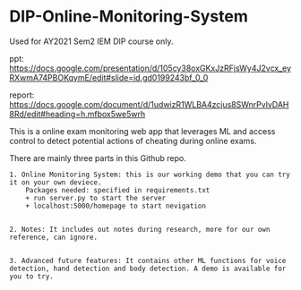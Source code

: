 # DIP-Online-Monitoring-System
Used for AY2021 Sem2 IEM DIP course only.

ppt: https://docs.google.com/presentation/d/105cy38oxGKxJzRFjsWy4J2vcx_eyRXwmA74PBOKqymE/edit#slide=id.gd0199243bf_0_0

report: https://docs.google.com/document/d/1udwizR1WLBA4zcjus8SWnrPvlvDAH8Rd/edit#heading=h.mfbox5we5wrh

This is a online exam monitoring web app that leverages ML and access control to detect potential actions of cheating during online exams. 

There are mainly three parts in this Github repo.


	1. Online Monitoring System: this is our working demo that you can try it on your own deviece.
		Packages needed: specified in requirements.txt
		+ run server.py to start the server
		+ localhost:5000/homepage to start nevigation 


	2. Notes: It includes out notes during research, more for our own reference, can ignore.


	3. Advanced future features: It contains other ML functions for voice detection, hand detection and body detection. A demo is available for you to try.



		 
